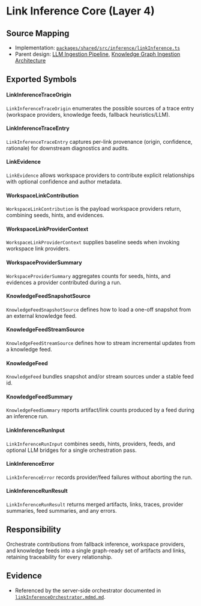 # Link Inference Core (Layer 4)

## Source Mapping
- Implementation: [`packages/shared/src/inference/linkInference.ts`](../../../packages/shared/src/inference/linkInference.ts)
- Parent design: [LLM Ingestion Pipeline](../llm-ingestion/llmIngestionOrchestrator.mdmd.md), [Knowledge Graph Ingestion Architecture](../../layer-3/knowledge-graph-ingestion.mdmd.md)

## Exported Symbols

#### LinkInferenceTraceOrigin
`LinkInferenceTraceOrigin` enumerates the possible sources of a trace entry (workspace providers, knowledge feeds, fallback heuristics/LLM).

#### LinkInferenceTraceEntry
`LinkInferenceTraceEntry` captures per-link provenance (origin, confidence, rationale) for downstream diagnostics and audits.

#### LinkEvidence
`LinkEvidence` allows workspace providers to contribute explicit relationships with optional confidence and author metadata.

#### WorkspaceLinkContribution
`WorkspaceLinkContribution` is the payload workspace providers return, combining seeds, hints, and evidences.

#### WorkspaceLinkProviderContext
`WorkspaceLinkProviderContext` supplies baseline seeds when invoking workspace link providers.

#### WorkspaceProviderSummary
`WorkspaceProviderSummary` aggregates counts for seeds, hints, and evidences a provider contributed during a run.

#### KnowledgeFeedSnapshotSource
`KnowledgeFeedSnapshotSource` defines how to load a one-off snapshot from an external knowledge feed.

#### KnowledgeFeedStreamSource
`KnowledgeFeedStreamSource` defines how to stream incremental updates from a knowledge feed.

#### KnowledgeFeed
`KnowledgeFeed` bundles snapshot and/or stream sources under a stable feed id.

#### KnowledgeFeedSummary
`KnowledgeFeedSummary` reports artifact/link counts produced by a feed during an inference run.

#### LinkInferenceRunInput
`LinkInferenceRunInput` combines seeds, hints, providers, feeds, and optional LLM bridges for a single orchestration pass.

#### LinkInferenceError
`LinkInferenceError` records provider/feed failures without aborting the run.

#### LinkInferenceRunResult
`LinkInferenceRunResult` returns merged artifacts, links, traces, provider summaries, feed summaries, and any errors.

## Responsibility
Orchestrate contributions from fallback inference, workspace providers, and knowledge feeds into a single graph-ready set of artifacts and links, retaining traceability for every relationship.

## Evidence
- Referenced by the server-side orchestrator documented in [`linkInferenceOrchestrator.mdmd.md`](../language-server-runtime/linkInferenceOrchestrator.mdmd.md).
